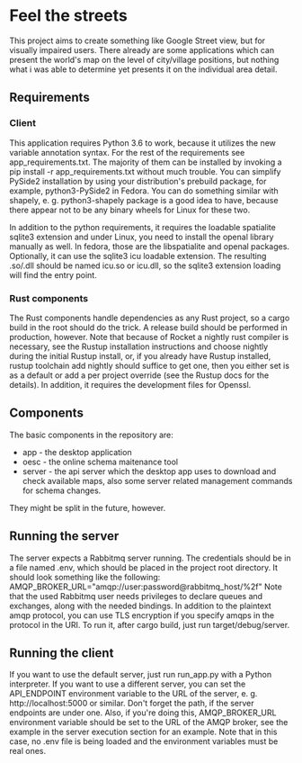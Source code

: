 # Feel the streets

This project aims to create something like Google Street view, but for visually impaired users.
There already are some applications which can present the world's map on the level of city/village positions, but nothing what i was able to determine yet presents it on the individual area detail.

## Requirements
### Client

This application requires Python 3.6 to work, because it utilizes the new variable annotation syntax.
For the rest of the requirements see app_requirements.txt.
The majority of them can be installed by invoking a pip install -r app_requirements.txt without much trouble.
You can simplify PySide2 installation by using your distribution's prebuild package, for example, python3-PySide2 in Fedora.
You can do something similar with shapely, e. g. python3-shapely package is a good idea to have, because there appear not to be any binary wheels for Linux for these two.

In addition to the python requirements, it requires the loadable spatialite sqlite3 extension and under Linux, you need to install the openal library manually as well. In fedora, those are the libspatialite and openal packages.
Optionally, it can use the sqlite3 icu loadable extension. The resulting .so/.dll should be named icu.so or icu.dll, so the sqlite3 extension loading will find the entry point.
### Rust components
The Rust components handle dependencies as any Rust project, so a cargo build in the root should do the trick. A release build should be performed in production, however.
Note that because of Rocket a nightly rust compiler is necessary, see the Rustup installation instructions and choose nightly during the initial Rustup install, or, if you already have Rustup installed, rustup toolchain add nightly should suffice to get one, then you either set is as a default or add a per project override (see the Rustup docs for the details).
In addition, it requires the development files for Openssl.
## Components

The basic components in the repository are:
- app - the desktop application
- oesc - the online schema maitenance tool
- server - the api server which the desktop app uses to download and check available maps, also some server related management commands for schema changes.

They might be split in the future, however.

## Running the server

The server expects a Rabbitmq server running. The credentials should be in a file named .env, which should be placed in the project root directory. It should look something like the following:
AMQP_BROKER_URL="amqp://user:password@rabbitmq_host/%2f"
Note that the used Rabbitmq user needs privileges to declare queues and exchanges, along with the needed bindings. In addition to the plaintext amqp protocol, you can use TLS encryption if you specify amqps in the protocol in the URI.
To run it, after cargo build, just run target/debug/server.

## Running the client
If you want to use the default server, just run run_app.py with a Python interpreter. If you want to use a different server, you can set the API_ENDPOINT environment variable to the URL of the server, e. g. http://localhost:5000 or similar. Don't forget the path, if the server endpoints are under one.
Also, if you're doing this, AMQP_BROKER_URL environment variable should be set to the URL of the AMQP broker, see the example in the server execution section for an example. Note that in this case, no .env file is being loaded and the environment variables must be real ones.